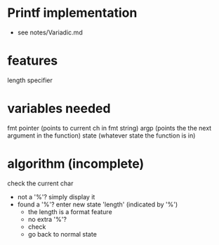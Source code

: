 # Printf implementation
* see notes/Variadic.md

features
================
length
specifier

variables needed
================
fmt pointer      (points to current ch in fmt string)
argp             (points the the next argument in the function)
state            (whatever state the function is in)

algorithm (incomplete)
================
check the current char
  - not a '%'? simply display it
  - found a '%'? enter new state 'length' (indicated by '%')
    - the length is a format feature
    - no extra '%'?
    - check 
    - go back to normal state